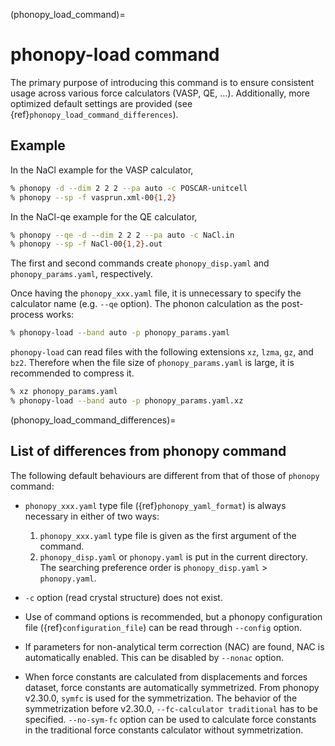(phonopy_load_command)=

# phonopy-load command

The primary purpose of introducing this command is to ensure consistent usage
across various force calculators (VASP, QE, ...). Additionally, more optimized
default settings are provided (see {ref}`phonopy_load_command_differences`).

## Example

In the NaCl example for the VASP calculator,

```bash
% phonopy -d --dim 2 2 2 --pa auto -c POSCAR-unitcell
% phonopy --sp -f vasprun.xml-00{1,2}
```

In the NaCl-qe example for the QE calculator,

```bash
% phonopy --qe -d --dim 2 2 2 --pa auto -c NaCl.in
% phonopy --sp -f NaCl-00{1,2}.out
```

The first and second commands create `phonopy_disp.yaml` and
`phonopy_params.yaml`, respectively.

Once having the `phonopy_xxx.yaml` file, it is unnecessary to specify the
calculator name (e.g. `--qe` option). The phonon calculation as the post-process
works:

```bash
% phonopy-load --band auto -p phonopy_params.yaml
```

`phonopy-load` can read files with the following extensions `xz`, `lzma`, `gz`,
and `bz2`. Therefore when the file size of `phonopy_params.yaml` is large, it is
recommended to compress it.

```bash
% xz phonopy_params.yaml
% phonopy-load --band auto -p phonopy_params.yaml.xz
```

(phonopy_load_command_differences)=
## List of differences from phonopy command

The following default behaviours are different from that of those of `phonopy`
command:

- `phonopy_xxx.yaml` type file ({ref}`phonopy_yaml_format`) is always necessary
   in either of two ways:

  1. `phonopy_xxx.yaml` type file is given as the first argument of the command.
  2. `phonopy_disp.yaml` or `phonopy.yaml` is put in the current directory. The
     searching preference order is `phonopy_disp.yaml` > `phonopy.yaml`.

- `-c` option (read crystal structure) does not exist.

- Use of command options is recommended, but a phonopy configuration file
  ({ref}`configuration_file`) can be read through `--config` option.

- If parameters for non-analytical term correction (NAC) are found, NAC is
  automatically enabled. This can be disabled by `--nonac` option.

- When force constants are calculated from displacements and forces dataset,
  force constants are automatically symmetrized. From phonopy v2.30.0, `symfc`
  is used for the symmetrization. The behavior of the symmetrization before
  v2.30.0, `--fc-calculator traditional` has to be specified. `--no-sym-fc`
  option can be used to calculate force constants in the traditional force
  constants calculator without symmetrization.
